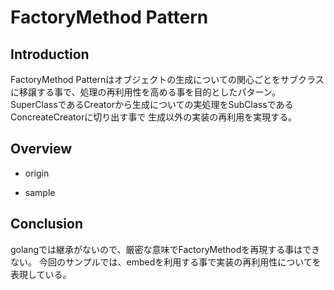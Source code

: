 # FactoryMethod Pattern

## Introduction

FactoryMethod Patternはオブジェクトの生成についての関心ごとをサブクラスに移譲する事で、処理の再利用性を高める事を目的としたパターン。
SuperClassであるCreatorから生成についての実処理をSubClassであるConcreateCreatorに切り出す事で
生成以外の実装の再利用を実現する。

## Overview

* origin



* sample


## Conclusion

golangでは継承がないので、厳密な意味でFactoryMethodを再現する事はできない。
今回のサンプルでは、embedを利用する事で実装の再利用性についてを表現している。

